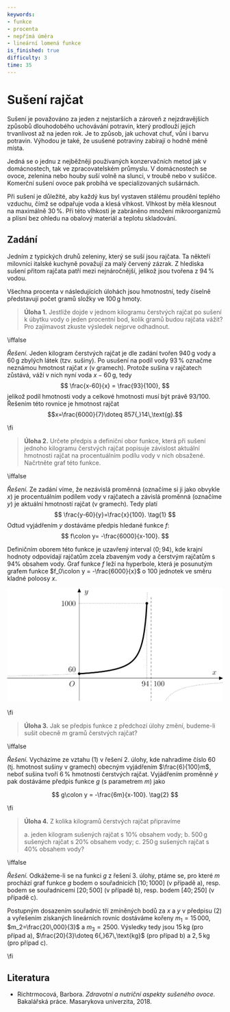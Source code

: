 ```yaml
---
keywords:
- funkce
- procenta
- nepřímá úměra
- lineární lomená funkce
is_finished: true
difficulty: 3
time: 35
---
```



# Sušení rajčat

Sušení je považováno za jeden z nejstarších a zároveň z nejzdravějších způsobů dlouhodobého uchovávání potravin, 
který prodlouží jejich trvanlivost až na jeden rok. Je to způsob, jak uchovat chuť, vůni i barvu potravin.
Výhodou je také, že usušené potraviny zabírají o hodně méně místa.

Jedná se o jednu z nejběžněji používaných konzervačních metod jak v domácnostech, tak ve
zpracovatelském průmyslu. V domácnostech se ovoce, zelenina nebo houby suší volně na slunci, 
v troubě nebo v sušičce.  Komerční sušení ovoce pak probíhá ve specializovaných sušárnách.

Při sušení je důležité, aby každý kus byl vystaven stálému proudění teplého
vzduchu, čímž se odpařuje voda a klesá vlhkost. Vlhkost by měla klesnout na 
maximálně $30\,\%$. Při této vlhkosti je zabráněno množení mikroorganizmů a plísní 
bez ohledu na obalový materiál a teplotu skladování. 

## Zadání

Jedním z typických druhů zeleniny, který se suší jsou rajčata. Ta někteří milovníci 
italské kuchyně považují za malý červený zázrak. Z hlediska sušení přitom rajčata patří 
mezi nejnáročnější, jelikož jsou tvořena z $94\,\%$ vodou. 

Všechna procenta v následujících úlohách jsou 
hmotnostní, tedy číselně představují počet gramů složky ve $100\,\text{g}$ hmoty.

> **Úloha 1.** Jestliže dojde v jednom kilogramu 
> čerstvých rajčat po sušení k úbytku vody o jeden 
> procentní bod, kolik gramů budou rajčata vážit? 
> Pro zajímavost zkuste výsledek nejprve odhadnout.

\iffalse

*Řešení.* Jeden kilogram čerstvých rajčat je dle 
zadání tvořen $940\,\text{g}$ vody a $60\,\text{g}$ 
zbylých látek (tzv. sušiny). Po usušení na podíl vody 
$93\,\%$ označme neznámou hmotnost rajčat $x$ (v 
gramech). Protože sušina v rajčatech zůstává, váží v 
nich nyní voda $x-60\,\text{g}$, tedy
$$
\frac{x-60}{x} = \frac{93}{100},
$$
jelikož podíl hmotnosti vody a celkové hmotnosti musí 
být právě $93/100$. Řešením této rovnice je hmotnost 
rajčat 
$$x=\frac{6000}{7}\doteq 857{,}14\,\text{g}.$$

\fi

> **Úloha 2.** Určete předpis a definiční obor funkce, 
> která při sušení jednoho kilogramu čerstvých rajčat 
> popisuje závislost aktuální hmotnosti rajčat na 
> procentuálním podílu vody v nich obsažené. Načrtněte 
> graf této funkce.

\iffalse

*Řešení.* Ze zadání víme, že nezávislá proměnná (označíme si ji jako obvykle $x$) je 
procentuálním podílem vody v rajčatech a závislá 
proměnná (označíme $y$) je aktuální hmotností rajčat (v gramech). 
Tedy platí
$$
\frac{y-60}{y}=\frac{x}{100}. \tag{1}
$$
Odtud vyjádřením $y$ dostáváme předpis hledané funkce $f$:
$$
f\colon y= -\frac{6000}{x-100}.
$$

Definičním oborem této funkce je uzavřený interval 
$\left\langle 0; 94 \right\rangle$, kde krajní hodnoty 
odpovídají rajčatům zcela zbaveným vody a čerstvým 
rajčatům s $94\%$ obsahem vody. Graf funkce $f$ leží 
na hyperbole, která je posunutým grafem funkce 
$f_0\colon y = -\frac{6000}{x}$ o 100 jednotek ve 
směru kladné poloosy $x$.

![Graf funkce f](00025.jpg)

\fi

> **Úloha 3.** Jak se předpis funkce z předchozí úlohy 
> změní, budeme-li sušit obecně $m$ gramů čerstvých 
> rajčat?

\iffalse

*Řešení.* Vycházíme ze vztahu $(1)$ v řešení 2. úlohy, 
kde nahradíme číslo $60$ (tj. hmotnost sušiny v 
gramech) obecným vyjádřením $\frac{6}{100}m$, neboť 
sušina tvoří $6\,\%$ hmotnosti čerstvých rajčat. 
Vyjádřením proměnné $y$ pak dostáváme předpis funkce 
$g$ (s parametrem $m$) jako

$$
g\colon y = -\frac{6m}{x-100}. \tag{2}
$$

\fi

> **Úloha 4.** Z kolika kilogramů čerstvých rajčat 
> připravíme
>
> a. jeden kilogram sušených rajčat s $10\%$ obsahem vody;
> b. $500\,\text{g}$ sušených rajčat s $20\%$ obsahem vody;
> c. $250\,\text{g}$ sušených rajčat s $40\%$ obsahem vody?

\iffalse

*Řešení.* Odkážeme-li se na funkci $g$ z řešení 3. 
úlohy, ptáme se, pro které $m$ prochází graf funkce 
$g$ bodem o souřadnicích $[10;1000]$ (v případě a), 
resp. bodem se souřadnicemi $[20;500]$ (v případě b), 
resp. bodem $[40;250]$ (v případě c). 

Postupným dosazením souřadnic tří zmíněných bodů 
za $x$ a $y$ v předpisu $(2)$ a vyřešením získaných lineárních 
rovnic dostáváme kořeny $m_1=15\,000$, $m_2=\frac{20\,000}{3}$ 
a $m_3=2500$. Výsledky tedy jsou $15\,\text{kg}$ (pro případ a), 
$\frac{20}{3}\doteq 6{,}67\,\text{kg}$ (pro případ b) a $2{,}5\,\text{kg}$ (pro případ c).

\fi

## Literatura

* Richtrmocová, Barbora. *Zdravotní a nutriční aspekty sušeného ovoce.* Bakalářská práce. Masarykova univerzita, 2018. 

